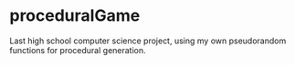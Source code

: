 # proceduralGame
Last high school computer science project, using my own pseudorandom functions for procedural generation.

